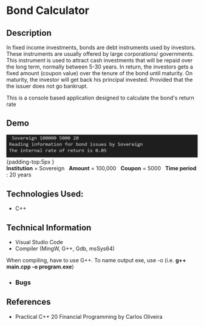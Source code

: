 # Bond Calculator

## Description
In fixed income investments, bonds are debt instruments used by investors. These instruments are usually offered by large corporations/ governments. This instrument
is used to attract cash investments that will be repaid over the long term, normally between 5-30 years. In return, the investors gets a fixed amount (coupon value) over the tenure of the bond until maturity. On maturity, the investor will get back his principal invested. Provided that the the issuer does not go bankrupt.


This is a console based application designed to calculate the bond's return rate



## Demo

 ![](https://github.com/360Appz/Programming/blob/main/Financial%20Programming/Bond%20Calculator/Demo/Result.PNG) {padding-top:5px } 
 <br>
 **Institution** = Sovereign &nbsp;  **Amount** = 100,000 &nbsp;  **Coupon** = 5000 &nbsp; **Time period** : 20 years 



## Technologies Used:
* C++

## Technical Information
* Visual Studio Code
* Compiler (MingW, G++, Gdb, msSys64)

When compiling, have to use G++. To name output exe, use -o (i.e. **g++ main.cpp -o program.exe**)

* ### Bugs


## **References**
* Practical C++ 20 Financial Programming by Carlos Oliveira

